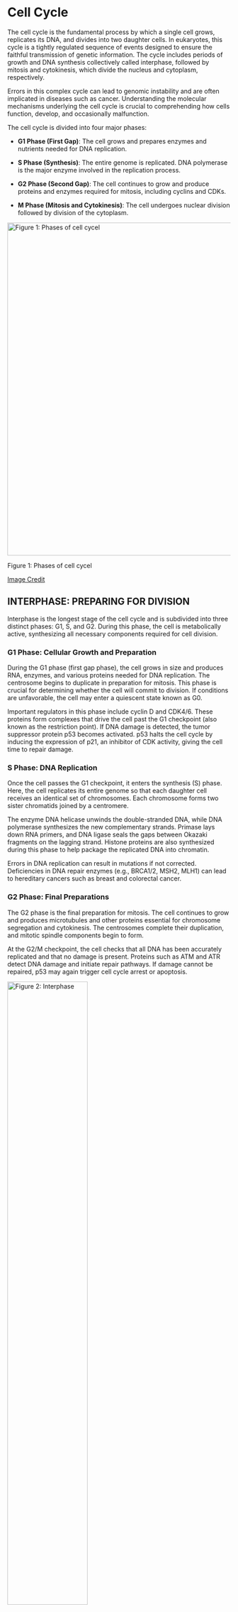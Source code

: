 # Cell Cycle

The cell cycle is the fundamental process by which a single cell grows,
replicates its DNA, and divides into two daughter cells. In eukaryotes,
this cycle is a tightly regulated sequence of events designed to ensure
the faithful transmission of genetic information. The cycle includes
periods of growth and DNA synthesis collectively called interphase,
followed by mitosis and cytokinesis, which divide the nucleus and
cytoplasm, respectively.

Errors in this complex cycle can lead to genomic instability and are
often implicated in diseases such as cancer. Understanding the molecular
mechanisms underlying the cell cycle is crucial to comprehending how
cells function, develop, and occasionally malfunction.

The cell cycle is divided into four major phases:

-   **G1 Phase (First Gap)**: The cell grows and prepares enzymes and
    nutrients needed for DNA replication.

-   **S Phase (Synthesis)**: The entire genome is replicated. DNA
    polymerase is the major enzyme involved in the replication process.

-   **G2 Phase (Second Gap)**: The cell continues to grow and produce
    proteins and enzymes required for mitosis, including cyclins and
    CDKs.

-   **M Phase (Mitosis and Cytokinesis)**: The cell undergoes nuclear
    division followed by division of the cytoplasm.

<img src="Figures/Cell-Cycle-1.png" alt="Figure 1: Phases of cell cycel" width="750" />
<p class="caption">
Figure 1: Phases of cell cycel
</p>

[Image Credit](https://www.cusabio.com/Cell-Biology/Cell-Cycle.html)

## INTERPHASE: PREPARING FOR DIVISION

Interphase is the longest stage of the cell cycle and is subdivided into
three distinct phases: G1, S, and G2. During this phase, the cell is
metabolically active, synthesizing all necessary components required for
cell division.

### G1 Phase: Cellular Growth and Preparation

During the G1 phase (first gap phase), the cell grows in size and
produces RNA, enzymes, and various proteins needed for DNA replication.
The centrosome begins to duplicate in preparation for mitosis. This
phase is crucial for determining whether the cell will commit to
division. If conditions are unfavorable, the cell may enter a quiescent
state known as G0.

Important regulators in this phase include cyclin D and CDK4/6. These
proteins form complexes that drive the cell past the G1 checkpoint (also
known as the restriction point). If DNA damage is detected, the tumor
suppressor protein p53 becomes activated. p53 halts the cell cycle by
inducing the expression of p21, an inhibitor of CDK activity, giving the
cell time to repair damage.

### S Phase: DNA Replication

Once the cell passes the G1 checkpoint, it enters the synthesis (S)
phase. Here, the cell replicates its entire genome so that each daughter
cell receives an identical set of chromosomes. Each chromosome forms two
sister chromatids joined by a centromere.

The enzyme DNA helicase unwinds the double-stranded DNA, while DNA
polymerase synthesizes the new complementary strands. Primase lays down
RNA primers, and DNA ligase seals the gaps between Okazaki fragments on
the lagging strand. Histone proteins are also synthesized during this
phase to help package the replicated DNA into chromatin.

Errors in DNA replication can result in mutations if not corrected.
Deficiencies in DNA repair enzymes (e.g., BRCA1/2, MSH2, MLH1) can lead
to hereditary cancers such as breast and colorectal cancer.

### G2 Phase: Final Preparations

The G2 phase is the final preparation for mitosis. The cell continues to
grow and produces microtubules and other proteins essential for
chromosome segregation and cytokinesis. The centrosomes complete their
duplication, and mitotic spindle components begin to form.

At the G2/M checkpoint, the cell checks that all DNA has been accurately
replicated and that no damage is present. Proteins such as ATM and ATR
detect DNA damage and initiate repair pathways. If damage cannot be
repaired, p53 may again trigger cell cycle arrest or apoptosis.

<img src="Figures/Interphase.jpg" alt="Figure 2: Interphase" width="60%" />
<p class="caption">
Figure 2: Interphase
</p>

### MOLECULAR CONTROL OF MITOSIS

Mitosis is tightly regulated by a complex network of proteins,
particularly:

-   **Cyclins**: Regulatory proteins whose concentrations vary
    cyclically in the cell.
-   **Cyclin-dependent kinases (CDKs)**: Enzymes that, when bound to
    cyclins, phosphorylate target proteins to trigger progression
    through the cell cycle.
-   **Anaphase-Promoting Complex/Cyclosome (APC/C)**: A ubiquitin ligase
    that marks securin and mitotic cyclins for degradation, allowing the
    separation of sister chromatids and exit from mitosis.

Checkpoints ensure the integrity of the process:

-   **G2/M Checkpoint**: Verifies DNA replication completeness and
    damage repair.
-   **Spindle Assembly Checkpoint (SAC)**: Prevents anaphase onset until
    all chromosomes are properly attached to spindle fibers.

## MITOSIS: THE DIVISION OF THE NUCLEUS

Mitosis is a vital process that ensures the accurate division of the
nucleus and its genetic material. It occurs in somatic cells and results
in two daughter cells that are genetically identical to the parent cell.
Mitosis is essential for growth, tissue repair, regeneration, and
asexual reproduction in multicellular organisms. Unlike meiosis, which
occurs in germ cells and results in genetic variation, mitosis maintains
the chromosome number of the parent cell and guarantees genetic
stability.

This complex but orderly process is part of the cell cycle and follows
DNA replication in the S phase. The M phase, or mitotic phase, includes
both mitosis and cytokinesis. It is governed by specific enzymes and
checkpoint controls to ensure error-free division. It consists of five
phases: prophase, prometaphase, metaphase, anaphase, and telophase.

### Prophase

Prophase marks the beginning of mitosis. Chromatin fibers condense into
distinct chromosomes, each consisting of two sister chromatids. The
nucleolus disappears, and the mitotic spindle begins to form. The
centrosomes, which organize the spindle microtubules, start migrating to
opposite poles of the cell.

<img src="Figures/Prophase.jpg" alt="Figure 3: Prophase" width="60%" />
<p class="caption">
Figure 3: Prophase
</p>

### Prometaphase

During prometaphase, the nuclear envelope breaks down, allowing spindle
microtubules to attach to chromosomes via specialized structures called
kinetochores. These kinetochores form on the centromere of each
chromosome. Chromosomes begin to move due to dynamic interactions with
the spindle apparatus, which is composed of microtubules, motor
proteins, and regulatory factors.

<img src="Figures/Prometaphase.jpg" alt="Figure 3: Prometaphase" width="60%" />
<p class="caption">
Figure 3: Prometaphase
</p>

### Metaphase

All chromosomes are aligned at the metaphase plate, a region equidistant
from the spindle poles. Proper attachment of spindle fibers to
kinetochores is crucial. The spindle assembly checkpoint (SAC) monitors
this alignment and prevents the cell from progressing until all
chromosomes are properly attached. Disruption of this checkpoint can
lead to chromosomal instability, a hallmark of many cancers.

<img src="Figures/Metaphase.jpeg" alt="Figure 4: Metaphase" width="60%" />
<p class="caption">
Figure 4: Metaphase
</p>

### Anaphase

Anaphase begins when the enzyme separase cleaves the cohesin proteins
holding sister chromatids together. The now-separated chromatids are
pulled toward opposite poles by shortening of the kinetochore
microtubules. This movement is facilitated by motor proteins such as
dynein and kinesin.

<img src="Figures/Anaphase.jpg" alt="Figure 5: Anaphase" width="60%" />
<p class="caption">
Figure 5: Anaphase
</p>

If chromosomes fail to separate properly, aneuploidy may result—leading
to disorders such as trisomy 21 (Down syndrome) or conditions like
cancer due to unequal gene dosage.

### Telophase

During telophase, the chromosomes reach the spindle poles and begin to
decondense back into chromatin. Nuclear envelopes re-form around each
set of chromosomes, and the nucleolus reappears. The mitotic spindle
disassembles, and the cell now contains two genetically identical
nuclei.

<img src="Figures/Telophase.jpg" alt="Figure 6: Telophase" width="60%" />
<p class="caption">
Figure 6: Telophase
</p>

## CYTOKINESIS: DIVIDING THE CYTOPLASM

Cytokinesis usually begins during telophase and concludes the cell
division process. In animal cells, a contractile ring of actin and
myosin filaments forms beneath the plasma membrane, producing a cleavage
furrow that pinches the cell into two.

In plant cells, vesicles from the Golgi apparatus fuse in the center of
the cell to form a cell plate. This structure expands outward until it
fuses with the cell membrane, separating the two daughter cells and
becoming the new cell wall.

<img src="Figures/Cytokinesis.jpeg" alt="Figure 7: Cytokinesis" width="40%" />
<p class="caption">
Figure 7: Cytokinesis
</p>

### IMPORTANCE OF MITOSIS

Mitosis ensures the integrity and continuity of genetic information. Its
biological roles include:

**1. Development and Growth**: From a single fertilized egg, mitosis
generates all the cells of an organism.

**2. Tissue Repair**: Replaces cells lost through wear and tear or
injury.

**3. Cell Replacement**: Maintains tissues such as skin, blood, and the
gut lining.

**4. Asexual Reproduction**: In unicellular organisms and some
multicellular species.

## CELL CYCLE CONTROL AND DISEASE

The proper functioning of the cell cycle is ensured by checkpoints and
regulatory proteins. Cyclins and cyclin-dependent kinases (CDKs) are the
primary regulators, while inhibitors like p21 and tumor suppressors like
p53 maintain genomic integrity.

When these controls fail, the consequences can be severe. Mutations in
p53, for instance, are found in over 50% of human cancers. Loss of
checkpoint function allows cells with DNA damage or chromosomal errors
to divide uncontrollably, leading to tumor formation.

Diseases associated with cell cycle defects include:

**1. Non-disjunction**: Failure of chromatids to separate can result in
aneuploidy (e.g., trisomy 21 in Down syndrome).

**2. Cancer**: Loss of cell cycle checkpoints leads to uncontrolled
mitosis. Mutations in TP53, RB1, and ATM are common in tumors.

**3. Mosaicism**: Mitotic errors in early development may result in
populations of genetically distinct cells within one organism.

**4. Premature Aging and Senescence**: Defective mitosis or excessive
mitotic divisions can lead to telomere shortening, cellular senescence,
or apoptosis.

**5. Li-Fraumeni syndrome**: Caused by inherited p53 mutations. \*
**Ataxia-telangiectasia**: Caused by defects in the ATM gene involved in
DNA damage response.

**6. Bloom syndrome**: Linked to mutations in DNA helicase genes,
leading to genomic instability.

## CONCLUSION

The eukaryotic cell cycle is a tightly regulated process essential for
growth, development, and tissue maintenance. Its accurate execution
ensures genetic stability, while its dysregulation underlies many
diseases, especially cancer. By understanding the molecular players
involved—cyclins, CDKs, DNA polymerases, and checkpoint regulators—we
can better grasp how life is maintained at the cellular level and how
its misregulation can lead to pathology.

#### REFERENCES

-   Alberts B. et al. “Molecular Biology of the Cell.”
-   Lodish H. et al. “Molecular Cell Biology.”
-   Reece, Jane et al. “Campbell Biology.”
-   NCBI Bookshelf (<https://www.ncbi.nlm.nih.gov/books/>)
-   Nature Cell Biology (<https://www.nature.com/ncb/>)
-   HHMI BioInteractive (<https://www.biointeractive.org/>)
-   Khan Academy (<https://www.khanacademy.org/science/biology>)

[⬅ Back to Home](../index.md)
